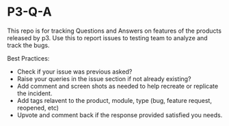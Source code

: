 # P3-Q-A
This repo is for tracking Questions and Answers on features of the products released by p3.
Use this to report issues to testing team to analyze and track the bugs. 

Best Practices:
- Check if your issue was previous asked?
- Raise your queries in the issue section if not already existing?
- Add comment and screen shots as needed to help recreate or replicate the incident.
- Add tags relavent to the product, module, type (bug, feature request, reopened, etc)
- Upvote and comment back if the response provided satisfied you needs.
